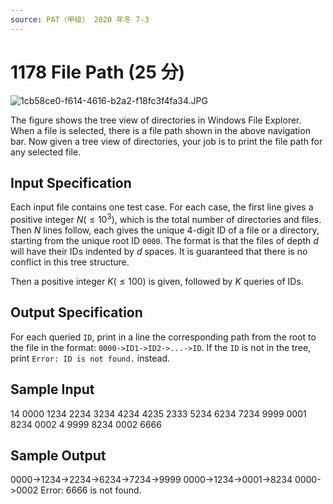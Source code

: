 ```yaml
---
source: PAT（甲级） 2020 年冬 7-3
---
```


# 1178 File Path (25 分)

<img src="https://images.ptausercontent.com/1cb58ce0-f614-4616-b2a2-f18fc3f4fa34.JPG" alt="1cb58ce0-f614-4616-b2a2-f18fc3f4fa34.JPG" style="zoom:100%;" />

The figure shows the tree view of directories in Windows File Explorer. When a file is selected, there is a file path shown in the above navigation bar. Now given a tree view of directories, your job is to print the file path for any selected file.

## Input Specification

Each input file contains one test case. For each case, the first line gives a positive integer $N (\le 10^3)$, which is the total number of directories and files. Then $N$ lines follow, each gives the unique 4-digit ID of a file or a directory, starting from the unique root ID `0000`. The format is that the files of depth $d$ will have their IDs indented by $d$ spaces. It is guaranteed that there is no conflict in this tree structure.

Then a positive integer $K (\le 100)$ is given, followed by $K$ queries of IDs.

## Output Specification

For each queried `ID`, print in a line the corresponding path from the root to the file in the format: `0000->ID1->ID2->...->ID`. If the `ID` is not in the tree, print `Error: ID is not found.` instead.

## Sample Input

14
0000
1234
2234
3234
4234
4235
2333
5234
6234
7234
9999
0001
8234
0002
4 9999 8234 0002 6666

## Sample Output

0000->1234->2234->6234->7234->9999
0000->1234->0001->8234
0000->0002
Error: 6666 is not found.
